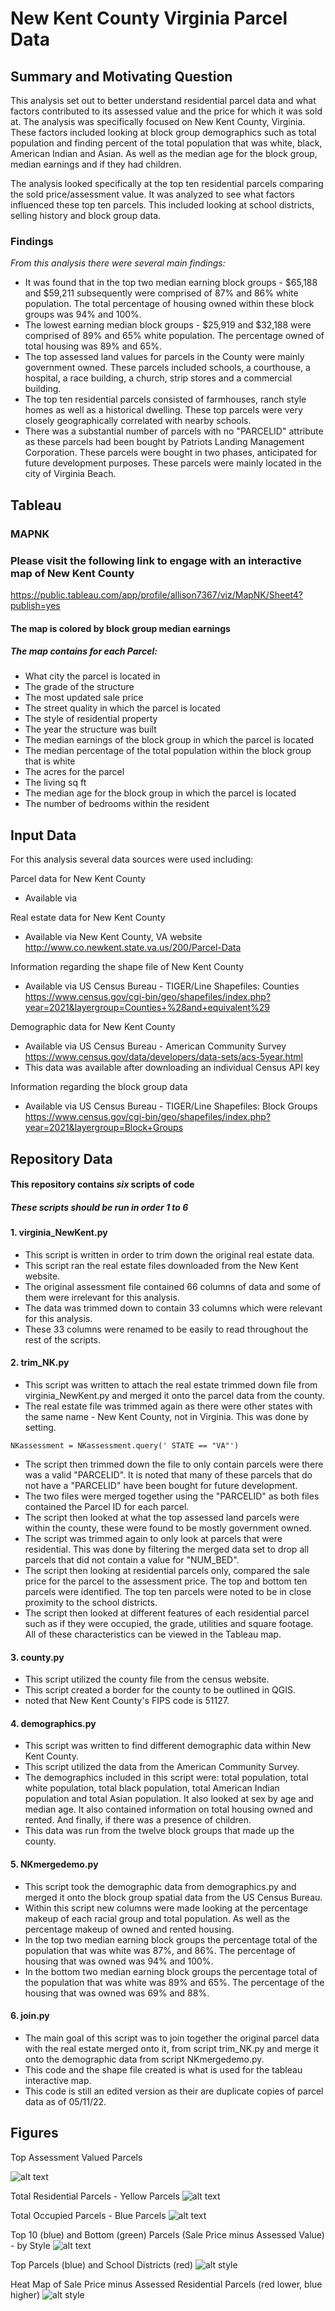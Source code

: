 # New Kent County Virginia Parcel Data

## Summary and Motivating Question

This analysis set out to better understand residential parcel data and what factors contributed to its assessed value and the price for which it was sold at. The analysis was specifically focused on New Kent County, Virginia. These factors included looking at block group demographics such as total population and finding percent of the total population that was white, black, American Indian and Asian. As well as the median age for the block group, median earnings and if they had children. 

The analysis looked specifically at the top ten residential parcels comparing the sold price/assessment value. It was analyzed to see what factors influenced these top ten parcels. This included looking at school districts, selling history and block group data. 

### **Findings**
*From this analysis there were several main findings:*
+ It was found that in the top two median earning block groups - $65,188 and $59,211 subsequently were comprised of 87% and 86% white population. The total percentage of housing owned within these block groups was 94% and 100%.
+ The lowest earning median block groups - $25,919 and $32,188 were comprised of 89% and 65% white population. The percentage owned of total housing was 89% and 65%. 
+ The top assessed land values for parcels in the County were mainly government owned. These parcels included schools, a courthouse, a hospital, a race building, a church, strip stores and a commercial building. 
+ The top ten residential parcels consisted of farmhouses, ranch style homes as well as a historical dwelling. These top parcels were very closely geographically correlated with nearby schools. 
+ There was a substantial number of parcels with no "PARCELID" attribute as these parcels had been bought by Patriots Landing Management Corporation. These parcels were bought in two phases, anticipated for future development purposes. These parcels were mainly located in the city of Virginia Beach. 

## Tableau 
### MAPNK 
### Please visit the following link to engage with an interactive map of New Kent County
https://public.tableau.com/app/profile/allison7367/viz/MapNK/Sheet4?publish=yes
#### The map is colored by block group median earnings
##### The map contains for each Parcel:
- What city the parcel is located in 
- The grade of the structure
- The most updated sale price 
- The street quality in which the parcel is located
- The style of residential property
- The year the structure was built
- The median earnings of the block group in which the parcel is located
- The median percentage of the total population within the block group that is white
- The acres for the parcel
- The living sq ft
- The median age for the block group in which the parcel is located
- The number of bedrooms within the resident

## Input Data
For this analysis several data sources were used including:

Parcel data for New Kent County 
+ Available via 

Real estate data for New Kent County
+ Available via New Kent County, VA website http://www.co.newkent.state.va.us/200/Parcel-Data 

Information regarding the shape file of New Kent County 
+ Available via US Census Bureau - TIGER/Line Shapefiles: Counties https://www.census.gov/cgi-bin/geo/shapefiles/index.php?year=2021&layergroup=Counties+%28and+equivalent%29 

Demographic data for New Kent County  
+ Available via US Census Bureau - American Community Survey https://www.census.gov/data/developers/data-sets/acs-5year.html
+ This data was available after downloading an individual Census API key

Information regarding the block group data
+ Available via US Census Bureau - TIGER/Line Shapefiles: Block Groups https://www.census.gov/cgi-bin/geo/shapefiles/index.php?year=2021&layergroup=Block+Groups

## Repository Data
#### This repository contains *six* scripts of code
##### These scripts should be run in order 1 to 6

#### 1. virginia_NewKent.py
- This script is written in order to trim down the original real estate data.
- This script ran the real estate files downloaded from the New Kent website.
- The original assessment file contained 66 columns of data and some of them were irrelevant for this analysis. 
- The data was trimmed down to contain 33 columns which were relevant for this analysis.
- These 33 columns were renamed to be easily to read throughout the rest of the scripts.

#### 2. trim_NK.py
- This script was written to attach the real estate trimmed down file from virginia_NewKent.py and merged it onto the parcel data from the county.
- The real estate file was trimmed again as there were other states with the same name - New Kent County, not in Virginia. This was done by setting. 
```
NKassessment = NKassessment.query(' STATE == "VA"')
```
- The script then trimmed down the file to only contain parcels were there was a valid "PARCELID". It is noted that many of these parcels that do not have a "PARCELID" have been bought for future development. 
- The two files were merged together using the "PARCELID" as both files contained the Parcel ID for each parcel. 
- The script then looked at what the top assessed land parcels were within the county, these were found to be mostly government owned.
- The script was trimmed again to only look at parcels that were residential. This was done by filtering the merged data set to drop all parcels that did not contain a value for "NUM_BED".
- The script then looking at residential parcels only, compared the sale price for the parcel to the assessment price. The top and bottom ten parcels were identified. The top ten parcels were noted to be in close proximity to the school districts. 
- The script then looked at different features of each residential parcel such as if they were occupied, the grade, utilities and square footage. All of these characteristics can be viewed in the Tableau map.

#### 3. county.py
- This script utilized the county file from the census website.
- This script created a border for the county to be outlined in QGIS.
- noted that New Kent County's FIPS code is 51127.

#### 4. demographics.py
- This script was written to find different demographic data within New Kent County.
- This script utilized the data from the American Community Survey. 
- The demographics included in this script were: total population, total white population, total black population, total American Indian population and total Asian population. It also looked at sex by age and median age. It also contained information on total housing owned and rented. And finally, if there was a presence of children.
- This data was run from the twelve block groups that made up the county.

#### 5. NKmergedemo.py
- This script took the demographic data from demographics.py and merged it onto the block group spatial data from the US Census Bureau.
- Within this script new columns were made looking at the percentage makeup of each racial group and total population. As well as the percentage makeup of owned and rented housing. 
- In the top two median earning block groups the percentage total of the population that was white was 87%, and 86%. The percentage of housing that was owned was 94% and 100%. 
- In the bottom two median earning block groups the percentage total of the population that was white was 89% and 65%. The percentage of the housing that was owned was 69% and 88%. 

#### 6. join.py
- The main goal of this script was to join together the original parcel data with the real estate merged onto it, from script trim_NK.py and merge it onto the demographic data from script NKmergedemo.py.
- This code and the shape file created is what is used for the tableau interactive map.
- This code is still an edited version as their are duplicate copies of parcel data as of 05/11/22.

## Figures

Top Assessment Valued Parcels

![alt text](https://github.com/asmall31/virginia_propertyvalues_dev/blob/main/top%20parcels%20assessment%20values.png "Top Assessed Parcels")

Total Residential Parcels - Yellow Parcels
![alt text](https://github.com/asmall31/virginia_propertyvalues_dev/blob/main/total%20residential.png "Total Residential Parcels")

Total Occupied Parcels - Blue Parcels
![alt text](https://github.com/asmall31/virginia_propertyvalues_dev/blob/main/occupied%20residential%20parcels.png "Occupied Parcels") 

Top 10 (blue) and Bottom (green) Parcels (Sale Price minus Assessed Value) - by Style
![alt text](https://github.com/asmall31/virginia_propertyvalues_dev/blob/main/top:bottom%20residential%20parcels%20style.png "Top and Bottom Parcels")

Top Parcels (blue) and School Districts (red) 
![alt style](https://github.com/asmall31/virginia_propertyvalues_dev/blob/main/schools%20:%20top%20value.png "Top Parcels and Schools")

Heat Map of Sale Price minus Assessed Residential Parcels (red lower, blue higher)
![alt style](https://github.com/asmall31/virginia_propertyvalues_dev/blob/main/heat%20map%20.png "Heat Map of Residential Parcels")
